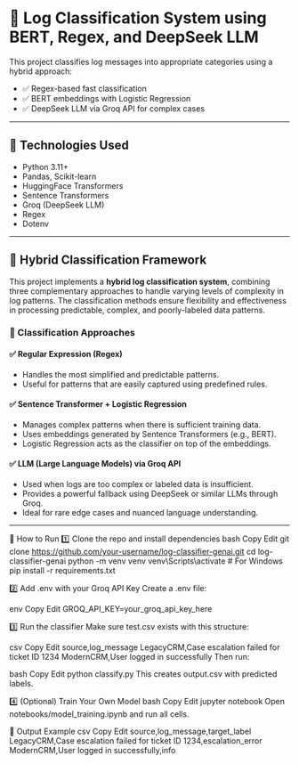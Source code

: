 # 🧠 Log Classification System using BERT, Regex, and DeepSeek LLM

This project classifies log messages into appropriate categories using a hybrid approach:
- ✅ Regex-based fast classification
- ✅ BERT embeddings with Logistic Regression
- ✅ DeepSeek LLM via Groq API for complex cases

---

## 🔧 Technologies Used

- Python 3.11+
- Pandas, Scikit-learn
- HuggingFace Transformers
- Sentence Transformers
- Groq (DeepSeek LLM)
- Regex
- Dotenv

---

## 🧠 Hybrid Classification Framework

This project implements a **hybrid log classification system**, combining three complementary approaches to handle varying levels of complexity in log patterns. The classification methods ensure flexibility and effectiveness in processing predictable, complex, and poorly-labeled data patterns.

### 🔹 Classification Approaches

#### ✅ Regular Expression (Regex)
- Handles the most simplified and predictable patterns.
- Useful for patterns that are easily captured using predefined rules.

#### ✅ Sentence Transformer + Logistic Regression
- Manages complex patterns when there is sufficient training data.
- Uses embeddings generated by Sentence Transformers (e.g., BERT).
- Logistic Regression acts as the classifier on top of the embeddings.

#### ✅ LLM (Large Language Models) via Groq API
- Used when logs are too complex or labeled data is insufficient.
- Provides a powerful fallback using DeepSeek or similar LLMs through Groq.
- Ideal for rare edge cases and nuanced language understanding.

---

🚀 How to Run
1️⃣ Clone the repo and install dependencies
bash
Copy
Edit
git clone https://github.com/your-username/log-classifier-genai.git
cd log-classifier-genai
python -m venv venv
venv\Scripts\activate  # For Windows
pip install -r requirements.txt

2️⃣ Add .env with your Groq API Key
Create a .env file:

env
Copy
Edit
GROQ_API_KEY=your_groq_api_key_here

3️⃣ Run the classifier
Make sure test.csv exists with this structure:

csv
Copy
Edit
source,log_message
LegacyCRM,Case escalation failed for ticket ID 1234
ModernCRM,User logged in successfully
Then run:

bash
Copy
Edit
python classify.py
This creates output.csv with predicted labels.

4️⃣ (Optional) Train Your Own Model
bash
Copy
Edit
jupyter notebook
Open notebooks/model_training.ipynb and run all cells.

📌 Output Example
csv
Copy
Edit
source,log_message,target_label
LegacyCRM,Case escalation failed for ticket ID 1234,escalation_error
ModernCRM,User logged in successfully,info

